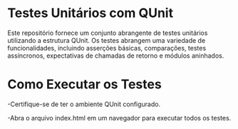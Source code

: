 # Testes Unitários com QUnit
Este repositório fornece um conjunto abrangente de testes unitários utilizando a estrutura QUnit. Os testes abrangem uma variedade de funcionalidades, incluindo asserções básicas, comparações, testes assíncronos, expectativas de chamadas de retorno e módulos aninhados.

# Como Executar os Testes

-Certifique-se de ter o ambiente QUnit configurado.

-Abra o arquivo index.html em um navegador para executar todos os testes.
